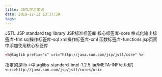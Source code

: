```yaml
---
title: JSTL学习笔记
date: 2019-12-12 13:37:39
tags:
---
```

JSTL JSP standard tag library JSP标准标签库
核心标签库-core
格式化输出标签库-fmt
sql操作标签库-sql
xml操作标签库-xml
函数标签库-functions
jsp页面中添加使用核心标签库
``` xml
<%@taglib prefix="c" uri="http://java.sun.com/jsp/jstl/core" %>
```
指定的是lib->中taglibs-standard-impl-1.2.5.jar/META-INF/c.tld的 ``` <uri>http://java.sun.com/jsp/jstl/core</uri>```
